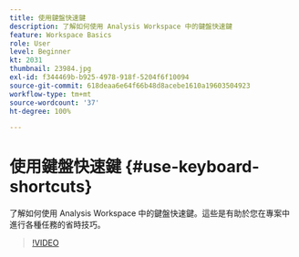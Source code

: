 ```yaml
---
title: 使用鍵盤快速鍵
description: 了解如何使用 Analysis Workspace 中的鍵盤快速鍵
feature: Workspace Basics
role: User
level: Beginner
kt: 2031
thumbnail: 23984.jpg
exl-id: f344469b-b925-4978-918f-5204f6f10094
source-git-commit: 618deaa6e64f66b48d8acebe1610a19603504923
workflow-type: tm+mt
source-wordcount: '37'
ht-degree: 100%

---
```


# 使用鍵盤快速鍵 {#use-keyboard-shortcuts}

了解如何使用 Analysis Workspace 中的鍵盤快速鍵。這些是有助於您在專案中進行各種任務的省時技巧。

>[!VIDEO](https://video.tv.adobe.com/v/23984/?quality=12&learn=on)
